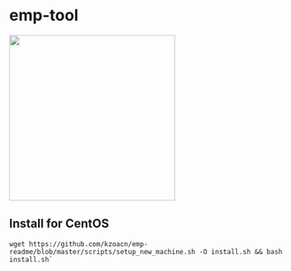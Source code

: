 # emp-tool
<img src="https://raw.githubusercontent.com/emp-toolkit/emp-readme/master/art/logo-full.jpg" width=300px/>

## Install for **CentOS**

	wget https://github.com/kzoacn/emp-readme/blob/master/scripts/setup_new_machine.sh -O install.sh && bash install.sh`

